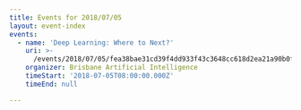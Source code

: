 ```yaml
---
title: Events for 2018/07/05
layout: event-index
events:
  - name: 'Deep Learning: Where to Next?'
    uri: >-
      /events/2018/07/05/fea38bae31cd39f4dd933f43c3648cc618d2ea21a90b0ff8585ddb2e3607a369
    organizer: Brisbane Artificial Intelligence
    timeStart: '2018-07-05T08:00:00.000Z'
    timeEnd: null

---
```

